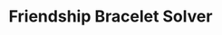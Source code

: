---
title: 'Friendship Bracelet Solver'
type: 'personal project'
affiliation:
image:
    url:
    alt:
skills: ['UI/UX', 'Python', 'Algorithm Development']
videoLink:
links: []
linkTitles: []
linkTypes: []
description:
---